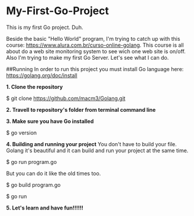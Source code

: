 # My-First-Go-Project
This is my first Go project. Duh.

Beside the basic "Hello World" program, I'm trying to catch up with this course: https://www.alura.com.br/curso-online-golang. This course is all about do a web site monitoring system to see wich one web site is on/off.
Also I'm trying to make my first Go Server. Let's see what I can do.


##Running
In order to run this project you must install Go language here: https://golang.org/doc/install

**1. Clone the repository**

$ git clone https://github.com/macm3/Golang.git

**2. Travell to repository's folder from terminal command line**

**3. Make sure you have Go installed**

$ go version

**4. Building and running your project**
You don't have to build your file. Golang it's beautiful and it can build and run your project at the same time.

$ go run program.go

But you can do it like the old times too.

$ go build program.go

$ go run 

**5. Let's learn and have fun!!!!!!**
